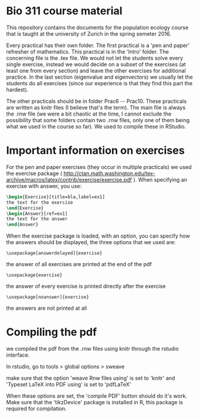 # Bio 311 course material

This repository contains the documents for the population ecology course that is taught at the university of Zurich in the spring semeter 2016. 

Every practical has their own folder. The first practical is a 'pen and paper' refresher of mathematics. This practical is in the 'Intro' folder. The concerning file is the .tex file. We would not let the students solve every single exercise, instead we would decide on a subset of the exercises (at least one from every section) and leave the other exercises for additional practice. In the last section (eigenvalue and eigenvectors) we usually let the students do all exercises (since our experience is that they find this part the hardest).

The other practicals should be in folder Prac6 -- Prac10. These practicals are written as knitr files (I believe that's the term). The main file is always the .rnw file (we were a bit chaotic at the time, I cannot exclude the possibility that some folders contain two .rnw files, only one of them being what we used in the course so far). We used to compile these in RStudio.

# Important information on exercises
For the pen and paper exercises (they occur in multiple practicals) we used the exercise package ( http://ctan.math.washington.edu/tex-archive/macros/latex/contrib/exercise/exercise.pdf ). When specifying an exercise with answer, you use:
```latex
\begin{Exercise}[title=bla,label=ex1]
the text for the exercise
\end{Exercise}
\begin{Answer}[ref=ex1]
the text for the answer
\end{Answer}
```

When the exercise package is loaded, with an option, you can specify how the answers should be displayed, the three options that we used are:

`\usepackage[answerdelayed]{exercise}`

the answer of all exercises are printed at the end of the pdf

`\usepackage{exercise}`

the answer of every exercise is printed directly after the exercise

`\usepackage[noanswer]{exercise}`

the answers are not printed at all

# Compiling the pdf
we compiled the pdf from the .rnw files using knitr through the rstudio interface.

In rstudio, go to 
tools > global options > sweave

make sure that the option 'weave Rnw files using' is set to 'knitr'
and 'Typeset LaTeX into PDF using' is set to 'pdfLaTeX'

When these options are set, the 'compile PDF' button should do it's work. Make sure that the 'tikzDevice' package is installed in R, this package is required for compilation.

